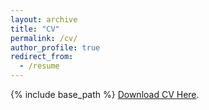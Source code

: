 ```yaml
---
layout: archive
title: "CV"
permalink: /cv/
author_profile: true
redirect_from:
  - /resume
---
```


{% include base_path %}
<a href="http://murilo-silva.com/files/CV.pdf" target="_blank" rel="noopener noreferrer">Download CV Here</a>.

<!-- [Download CV Here](http://murilo-silva.com/blob/master/files/CV.pdf) -->
